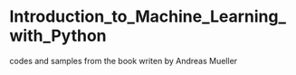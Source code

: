 # Introduction_to_Machine_Learning_with_Python
codes and samples from the book writen by Andreas Mueller
